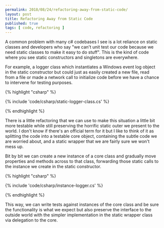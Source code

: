```yaml
---
permalink: 2018/08/24/refactoring-away-from-static-code/
layout: post
title: Refactoring Away from Static Code
published: true
tags: [ code, refactoring ]
---
```


A common problem with many c# codebases I see is a lot reliance on static classes and 
developers who say "we can't unit test our code because we need static classes to make it easy 
to do stuff". This is the kind of code where you see static constructors and singletons are everywhere.

For example, a logger class which instantiates a Windows event log object in the static constructor 
but could just as easily created a new file, read from a file or made a network call to initialize code 
before we have a chance to intervene for testing purposes. 

{% highlight "csharp" %}

{% include 'code/csharp/static-logger-class.cs' %}

{% endhighlight %}

There is a little refactoring that we can use to make this situation a little bit more testable while still 
preserving the horrific static outer we present to the world. I don't 
know if there's an official term for it but I like to think of it as splitting the code into a testable 
core object, containing the subtle code we are worried about, and a static wrapper that we are fairly 
sure we won't mess up. 

Bit by bit we can create a new instance of a core class and gradually move properties and methods across to 
that class, forwarding those static calls to the instance we create in the static constructor.

{% highlight "csharp" %}

{% include 'code/csharp/instance-logger.cs' %}

{% endhighlight %}

This way, we can write tests against instances of the core class and be sure the functionality is what we 
expect but also preserve the interface to the outside world with the simpler implementation in the static wrapper 
class via delegation to the core.
